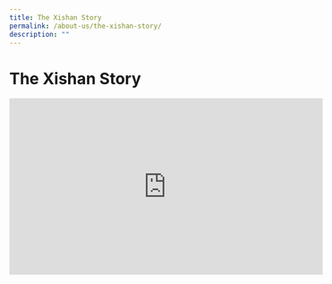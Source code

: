 ```yaml
---
title: The Xishan Story
permalink: /about-us/the-xishan-story/
description: ""
---
```

# **The Xishan Story**

<iframe width="560" height="315" src="https://www.youtube.com/embed/AsKiuBlO49E" title="YouTube video player" frameborder="0" allow="accelerometer; autoplay; clipboard-write; encrypted-media; gyroscope; picture-in-picture; web-share" allowfullscreen></iframe>